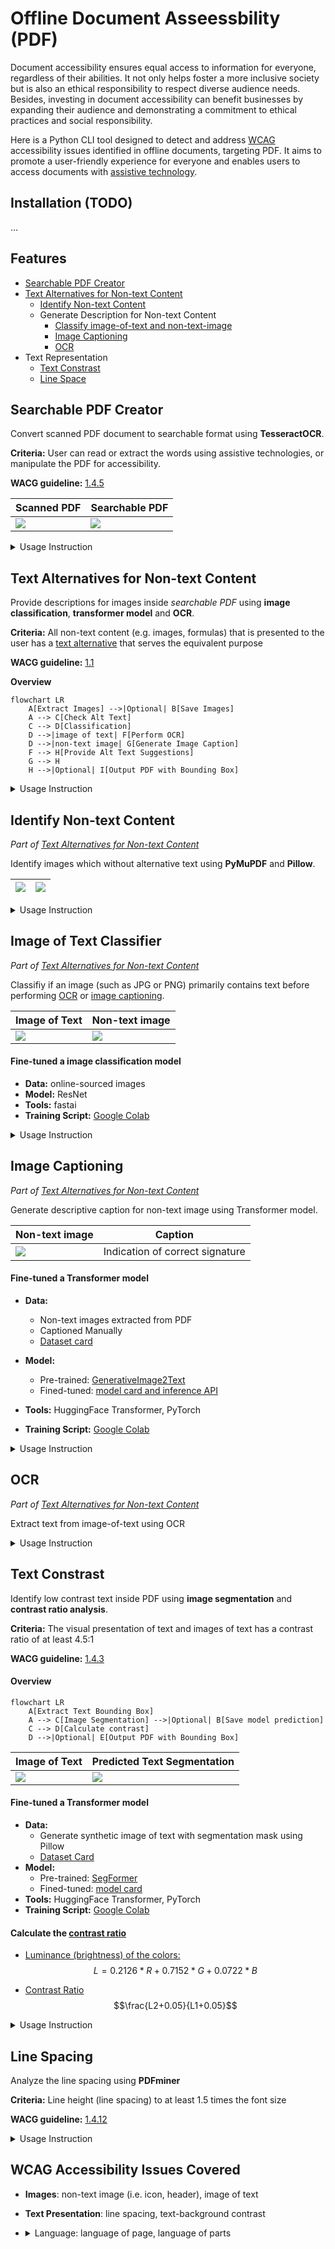 
# Offline Document Asseessbility (PDF)


Document accessibility ensures equal access to information for everyone, regardless of their abilities. It not only helps foster a more inclusive society but is also an ethical responsibility to respect diverse audience needs. Besides, investing in document accessibility can benefit businesses by expanding their audience and demonstrating a commitment to ethical practices and social responsibility.

Here is a Python CLI tool designed to detect and address [WCAG](https://www.w3.org/WAI/standards-guidelines/wcag/) accessibility issues identified in offline documents, targeting PDF. It aims to promote a user-friendly experience for everyone and enables users to access documents with [assistive technology](https://www.w3.org/WAI/WCAG22/Understanding/text-spacing.html#dfn-assistive-technology).

## Installation (TODO)
...

## Features
- [Searchable PDF Creator](#searchable-pdf-creator)
- [Text Alternatives for Non-text Content](#text-alternatives-for-non-text-content)
    - [Identify Non-text Content](#identify-non-text-content)
    - Generate Description for Non-text Content
        - [Classify image-of-text and non-text-image](#image-of-text-classifier)
        - [Image Captioning](#image-captioning)
        - [OCR](#ocr)
- Text Representation
    - [Text Constrast](#text-constrast)
    - [Line Space](#line-spacing)



## Searchable PDF Creator
Convert scanned PDF document to searchable format using **TesseractOCR**.

**Criteria:** User can read or extract the words using assistive technologies, or manipulate the PDF for accessibility. 

**WACG guideline:** [1.4.5](https://www.w3.org/WAI/WCAG22/Understanding/images-of-text)

|     Scanned PDF     |  Searchable PDF   |
| ------------------- | ----------------- |
| ![](resources/before_OCR.png) | ![](resources/after_OCR.png)| 


<details>
  <summary>Usage Instruction</summary>

```PowerShell
python script/scanned2searchable.py [-o OUTPUT_PDF_PATH] [-s] input_pdf_path
```
Default output path: `readable_pdf.pdf` 

```PowerShell
optional arguments:
  -o OUTPUT_PDF_PATH, --output_pdf_path OUTPUT_PDF_PATH
                        The path for the output searchable PDF file.
  -s, --show_result     Show text of the searchable PDF after OCR
```

</details>


## Text Alternatives for Non-text Content
Provide descriptions for images inside *searchable PDF* using **image classification**, **transformer model** and **OCR**.

**Criteria:** All non-text content (e.g. images, formulas) that is presented to the user has a [text alternative](https://www.w3.org/WAI/WCAG22/Understanding/non-text-content#dfn-text-alternative) that serves the equivalent purpose

**WACG guideline:** [1.1](https://www.w3.org/WAI/WCAG22/Understanding/text-alternatives)

**Overview**
```mermaid
flowchart LR
    A[Extract Images] -->|Optional| B[Save Images]
    A --> C[Check Alt Text]
    C --> D[Classification]
    D -->|image of text| F[Perform OCR]
    D -->|non-text image| G[Generate Image Caption]
    F --> H[Provide Alt Text Suggestions]
    G --> H
    H -->|Optional| I[Output PDF with Bounding Box]
```
<details>
  <summary>Usage Instruction</summary>

```PowerShell
python script/extract_PDF_image.py [--output_img] [--output_folder OUTPUT_FOLDER] [--draw_bbox] [--output_pdf_path OUTPUT_PDF_PATH] [--captioning] input_pdf_path
```
```PowerShell
optional arguments:
  --output_img          Output images extracted from the PDF.
  --output_folder OUTPUT_FOLDER
                        The directory for the output images.
  --draw_bbox           Output PDF with bounding box on images.
  --output_pdf_path OUTPUT_PDF_PATH
                        The path for the output PDF file with bounding box.
  --captioning          Generate caption for images.
```
</details>



## Identify Non-text Content
*Part of [Text Alternatives for Non-text Content](#text-alternatives-for-non-text-content)*

Identify images which without alternative text using **PyMuPDF** and **Pillow**.


| ![](resources/pdf_image.png) | ![](resources/pdf_image_bbox.png)| 
| ------------------- | ----------------- |

<details>
  <summary>Usage Instruction</summary>

```PowerShell
python script/extract_PDF_image.py --draw_bbox input_pdf_path
```
Default output path: `bbox_image.pdf` 
</details>

## Image of Text Classifier 
*Part of [Text Alternatives for Non-text Content](#text-alternatives-for-non-text-content)*

Classifiy if an image (such as JPG or PNG) primarily contains text before performing [OCR](#ocr) or [image captioning](#image-captioning). 

|     Image of Text     |  Non-text image   |
| ------------------- | ----------------- |
| ![](resources/image_of_text.png) | ![](resources/non_text_image.jpg)| 


#### Fine-tuned a image classification model
- **Data:** online-sourced images
- **Model:** ResNet
- **Tools:** fastai
- **Training Script:** [Google Colab](https://colab.research.google.com/drive/18ZZ99ZtyYH6SVsqaDlc3w9VwFjjC7aoE?usp=sharing)



<details>
  <summary>Usage Instruction</summary>

```PowerShell
python script/image_of_text.py [--show_score] input_pdf_path
```
```PowerShell
Optional arguments:
  --show_score    Show the classification score
```
</details>


## Image Captioning
*Part of [Text Alternatives for Non-text Content](#text-alternatives-for-non-text-content)*

Generate descriptive caption for non-text image using Transformer model.

|     Non-text image     |  Caption   |
| ------------------- | ----------------- |
| ![](resources/non_text_image_2.jpg) | Indication of correct signature| 

#### Fine-tuned a Transformer model
- **Data:**
    - Non-text images extracted from PDF
    - Captioned Manually
    - [Dataset card](https://huggingface.co/datasets/Caraaaaa/non_text_image_captioning) 

- **Model:** 
    - Pre-trained: [GenerativeImage2Text](https://huggingface.co/microsoft/git-base) 
    - Fined-tuned: [model card and inference API](https://huggingface.co/Caraaaaa/text_image_captioning)
- **Tools:** HuggingFace Transformer, PyTorch
- **Training Script:** [Google Colab](https://colab.research.google.com/drive/1QYvXdi0V1AXqlBMR8MpyydNMnK_Vt4dU?usp=sharing)

<details>
  <summary>Usage Instruction</summary>

```
python script/generate_caption.py <input_image_path>
```
</details>

## OCR
*Part of [Text Alternatives for Non-text Content](#text-alternatives-for-non-text-content)*

Extract text from image-of-text using OCR
<details>
  <summary>Usage Instruction</summary>

```
python script/image_of_text.py input_pdf_path
```
</details>

## Text Constrast  
Identify low contrast text inside PDF using **image segmentation** and **contrast ratio analysis**.

**Criteria:** The visual presentation of text and images of text has a contrast ratio of at least 4.5:1

**WACG guideline:** [1.4.3](https://www.w3.org/WAI/WCAG22/Understanding/contrast-minimum.html)


#### Overview
```mermaid
flowchart LR
    A[Extract Text Bounding Box]
    A --> C[Image Segmentation] -->|Optional| B[Save model prediction]
    C --> D[Calculate contrast]
    D -->|Optional| E[Output PDF with Bounding Box]
```

|     Image of Text     |  Predicted Text Segmentation   |
| ------------------- | ----------------- |
| ![](resources/image_of_text_2.png) | ![](resources/image_text_seg.png)| 

#### Fine-tuned a Transformer model
- **Data:** 
    - Generate synthetic image of text with segmentation mask using Pillow
    - [Dataset Card](https://huggingface.co/datasets/Caraaaaa/synthetic_image_text)
- **Model:**
    - Pre-trained: [SegFormer](https://huggingface.co/nvidia/mit-b0) 
    - Fined-tuned: [model card](https://huggingface.co/Caraaaaa/image_segmentation_text)
- **Tools:** HuggingFace Transformer, PyTorch
- **Training Script:** [Google Colab](https://colab.research.google.com/drive/1_TSeRlUyB8-clkU3-rGBvxiUERcN78XT?usp=sharing)


#### Calculate the [contrast ratio](https://www.w3.org/WAI/WCAG21/Techniques/general/G18.html#procedure)
- <ins>Luminance (brightness) of the colors:</ins>
$$ L = 0.2126*R+0.7152*G+0.0722*B $$ 

- <ins>Contrast Ratio</ins>
$$\frac{L2+0.05}{L1+0.05}$$


<details>
  <summary>Usage Instruction</summary>

- Generate synthetic image of text
```PowerShell
python script/synthetic_text_seg.py [--output_folder OUTPUT_FOLDER] [--font_folder FONT_FOLDER]
```
- Identify low contrast text
```PowerShell
python script/contrast_pdf.py [--output_bbox_img] [--output_dir OUTPUT_DIR] [--draw_bbox] [--output_pdf_path OUTPUT_PDF_PATH] [--bbox_extractor {PyMyPDF,pdfminer}] input_pdf_path
```
```PowerShell
optional arguments:
  --output_bbox_img     Option to save text block images with low contrast.
  --output_dir OUTPUT_DIR
                        The directory for output images.
  --draw_bbox           Option to draw bounding boxes on low contrast text blocks.
  --output_pdf_path OUTPUT_PDF_PATH
                        The path for the output PDF file with drawn bounding boxes.
  --bbox_extractor {PyMyPDF,pdfminer}
                        Choice of bounding box extractor.
```
- Extract text bounding boxes (PDFMiner)
```PowerShell
python script/extract_text_bbox_PDFminer.py [--output_pdf_path OUTPUT_PDF_PATH] input_pdf_path
```
- Extract text bounding boxes (PyMuPDF)
```PowerShell
python script/extract_text_bbox_PyMuPDF.py [--output_pdf_path OUTPUT_PDF_PATH] [--text_img] [--output_dir OUTPUT_DIR] input_pdf_path
```
</details>

## Line Spacing
Analyze the line spacing using **PDFminer**

**Criteria:** Line height (line spacing) to at least 1.5 times the font size


**WACG guideline:** [1.4.12](https://www.w3.org/WAI/WCAG22/Understanding/text-spacing.html)

<details>
  <summary>Usage Instruction</summary>

```
python script/line_spacing.py input_pdf_path
```
</details>

## WCAG Accessibility Issues Covered

- **Images**: non-text image (i.e. icon, header), image of text
- **Text Presentation**: line spacing, text-background contrast
-  <details>
    <summary>Language: language of page, language of parts</summary>

    ## PDF Language Detection
    Examines the PDF's metadata for a specified language property using **Langdetect** and **PyMuPDF**.

    **Criteria:** Assistive technology can determine the language of a page

    **WACG guideline:** [3.1.1](https://www.w3.org/WAI/WCAG22/Understanding/language-of-page.html), [3.1.2](https://www.w3.org/WAI/WCAG22/Understanding/language-of-parts.html)



    Basic usage:
    ```
    python script/language_detection.py input_pdf_path
    ```
    </details>